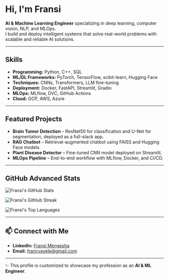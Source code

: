 # Hi, I'm Fransi 

**AI & Machine Learning Engineer** specializing in deep learning, computer vision, NLP, and MLOps.  
I build and deploy intelligent systems that solve real-world problems with scalable and reliable AI solutions.  

---

## Skills  
- **Programming:** Python, C++, SQL  
- **ML/DL Frameworks:** PyTorch, TensorFlow, scikit-learn, Hugging Face  
- **Techniques:** CNNs, Transformers, LLM fine-tuning  
- **Deployment:** Docker, FastAPI, Streamlit, Gradio  
- **MLOps:** MLflow, DVC, GitHub Actions  
- **Cloud:** GCP, AWS, Azure  

---

##  Featured Projects  
- **Brain Tumor Detection** – ResNet50 for classification and U-Net for segmentation, deployed as a full-stack app.  
- **RAG Chatbot** – Retrieval-augmented chatbot using FAISS and Hugging Face models.  
- **Plant Disease Detector** – Fine-tuned CNN model deployed on Streamlit.  
- **MLOps Pipeline** – End-to-end workflow with MLflow, Docker, and CI/CD.  

---

##  GitHub Advanced Stats  



<!-- START: GitHub Stats -->
![Fransi's GitHub Stats](https://github-readme-stats.vercel.app/api?username=YOUR_USERNAME&show_icons=false&count_private=true&theme=radical&hide=prs,issues)
<!-- END: GitHub Stats -->

<!-- START: GitHub Streak -->
![Fransi's GitHub Streak](https://github-readme-streak-stats.herokuapp.com/?user=YOUR_USERNAME&theme=radical)
<!-- END: GitHub Streak -->

<!-- START: Top Languages -->
![Fransi's Top Languages](https://github-readme-stats.vercel.app/api/top-langs/?username=YOUR_USERNAME&layout=compact&theme=radical&hide=jupyter%20notebook)
<!-- END: Top Languages -->


---

## 📫 Connect with Me  
- **LinkedIn:** [Fransi Mengesha](https://www.linkedin.com/in/fransi-mengesha)  
- **Email:** francyayele@gmail.com  

---
✨ This profile is customized to showcase my profession as an **AI & ML Engineer**.

